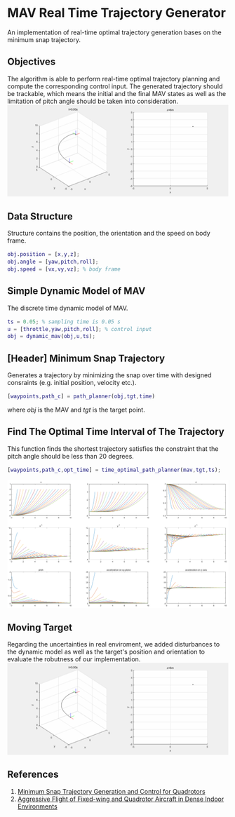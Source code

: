 # MAV Real Time Trajectory Generator
An implementation of real-time optimal trajectory generation bases on the minimum snap trajectory.
## Objectives
The algorithm is able to perform real-time optimal trajectory planning and compute the corresponding control input. The generated trajectory should be trackable, which means the initial and the final MAV states as well as the limitation of pitch angle should be taken into consideration.
![](https://raw.githubusercontent.com/0Jiahao/MAV_Real_Time_Trajectory_Generator/master/images/result.gif)
## Data Structure
Structure contains the position, the orientation and the speed on body frame.
```Matlab
obj.position = [x,y,z];
obj.angle = [yaw,pitch,roll];
obj.speed = [vx,vy,vz]; % body frame
```
## Simple Dynamic Model of MAV
The discrete time dynamic model of MAV.
```Matlab
ts = 0.05; % sampling time is 0.05 s
u = [throttle,yaw,pitch,roll]; % control input
obj = dynamic_mav(obj,u,ts);
```
## [Header] Minimum Snap Trajectory
Generates a trajectory by minimizing the snap over time with designed consraints (e.g. initial position, velocity etc.).
```Matlab
[waypoints,path_c] = path_planner(obj,tgt,time)
```
where *obj* is the MAV and *tgt* is the target point.
## Find The Optimal Time Interval of The Trajectory
This function finds the shortest trajectory satisfies the constraint that the pitch angle should be less than 20 degrees.
```Matlab
[waypoints,path_c,opt_time] = time_optimal_path_planner(mav,tgt,ts);
```
![](https://raw.githubusercontent.com/0Jiahao/MAV_Real_Time_Trajectory_Generator/master/images/find_best_time_interval.png)
## Moving Target
Regarding the uncertainties in real enviroment, we added disturbances to the dynamic model as well as the target's position and orientation to evaluate the robutness of our implementation.
![](https://raw.githubusercontent.com/0Jiahao/MAV_Real_Time_Trajectory_Generator/master/images/moving_target_result.gif)
## References
1. [Minimum Snap Trajectory Generation and Control for Quadrotors](https://ieeexplore.ieee.org/abstract/document/5980409/)
2. [Aggressive Flight of Fixed-wing and Quadrotor Aircraft in Dense Indoor Environments](http://journals.sagepub.com/doi/abs/10.1177/0278364914558129)

